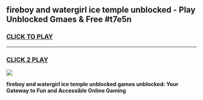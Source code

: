 
## fireboy and watergirl ice temple unblocked - Play Unblocked Gmaes & Free #t7e5n
<h3>
<a href="https://news.freeplayer.one?title=fireboy_and_watergirl_ice_temple_unblocked&ref=26F">CLICK TO PLAY</a></h3>
<hr>

<h3>
<a href="https://news.freeplayer.one?title=fireboy_and_watergirl_ice_temple_unblocked&ref=26F">CLICK 2 PLAY</a>
  
</h3>

<a href="https://news.freeplayer.one?title=fireboy_and_watergirl_ice_temple_unblocked&ref=26F/"><img src="https://clearcache.store/games.png"></a>


**fireboy and watergirl ice temple unblocked games unblocked: Your Gateway to Fun and Accessible Online Gaming**
